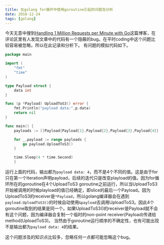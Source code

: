 ```yaml
---
title: 在golang for循环中使用goroutine引起的问题及分析
date: 2018-12-24
tags: [golang]
---
```


今天无意中搜到[Handling 1 Million Requests per Minute with Go](http://marcio.io/2015/07/handling-1-million-requests-per-minute-with-golang/)这篇博客，在评论区里有人发现文章中的代码有一个隐蔽的bug。在平时coding中这个问题比较容易被忽略，所以在此记录和分析下。
有问题的模拟代码如下。

```go
package main

import (  
    "fmt"
    "time"
)

type Payload struct {
    data int
}

func (p *Payload) UploadToS3() error {
    fmt.Println("payload data:",p.data)
    return nil
}

func main() {  
    payloads := []Payload{Payload{1},Payload{2},Payload{3},Payload{4}}

    for _,payload := range payloads {
        go payload.UploadToS3()
    }

    time.Sleep(4 * time.Second)
    }
```

运行上面的代码，输出都为`payload data: 4`，而不是4个不同的值。这是由于for只在第一个Iteration声明payload，后续的迭代只是改变playload的值。因为for循环所在的goroutine在4个UploadToS3 goroutine之前运行，所以当UploadToS3开始被调用的时候playload的值已经确定，即slice的最后一个Payload。因为UploadToS3的receiver是`*Payload`，所以golang编译器会在遇到`payload.UploadToS3()`的时候自动使用`&payload`去调用UploadToS3。因此4个goroutine取到的结果是同一个。如果UploadToS3()的receiver是Payload就不会有这个问题，因为编译器会复制一个临时的non-point receiver(Payload)传递给method(UploadToS3)。
当然由于goroutine运行顺序的不确定性，也有可能出现不是输出都为`payload data: 4`的结果。

这个问题涉及的知识点比较多，忽略任何一点都可能忽略这个bug。
